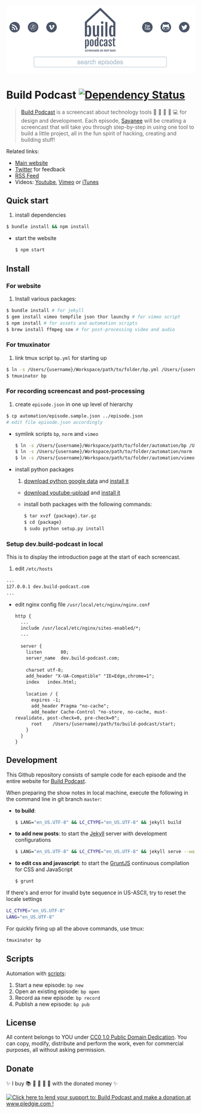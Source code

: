 ![](screenshot.png)

# Build Podcast [![Dependency Status](https://gemnasium.com/sayanee/build-podcast.svg)](https://gemnasium.com/sayanee/build-podcast)

> [Build Podcast](http://build-podcast.com) is a screencast about technology tools :nut_and_bolt: :electric_plug: :battery: :abcd: :computer: for design and development. Each episode, [Sayanee](http://sayan.ee) will be creating a screencast that will take you through step-by-step in using one tool to build a little project, all in the fun spirit of hacking, creating and building stuff!

Related links:

- [Main website](http://build-podcast.com)
- [Twitter](http://twitter.com/buildpodcast) for feedback
- [RSS Feed](http://feeds.feedburner.com/BuildPodcastVideos)
- Videos: [Youtube](http://www.youtube.com/playlist?list=PL9wSRifxQqRrLalGxTs-8FmfftbueLk5u), [Vimeo](https://vimeo.com/channels/441355) or [iTunes](https://itunes.apple.com/us/podcast/build-podcast-screencast/id538677863)

## Quick start

1. install dependencies

  ```sh
  $ bundle install && npm install
  ```
- start the website

  ```sh
  $ npm start
  ```

## Install

### For website

1. Install various packages:

  ```sh
  $ bundle install # for jekyll
  $ gem install vimeo tempfile json thor launchy # for vimeo script
  $ npm install # for assets and automation scripts
  $ brew install ffmpeg sox # for post-processing video and audio
  ```

### For tmuxinator

1. link tmux script `bp.yml` for starting up

  ```sh
  $ ln -s /Users/{username}/Workspace/path/to/folder/bp.yml /Users/{username}/.tmuxinator/bp.yml # create a symlink
  $ tmuxinator bp
  ```

### For recording screencast and post-processing

1. create `episode.json` in one up level of hierarchy

  ```sh
  $ cp automation/episode.sample.json ../episode.json
  # edit file episode.json accordingly
  ```
- symlink scripts `bp`, `norm` and `vimeo`

  ```sh
  $ ln -s /Users/{username}/Workspace/path/to/folder/automation/bp /Users/{username}/path/to/folder/bp
  $ ln -s /Users/{username}/Workspace/path/to/folder/automation/norm /Users/{username}/path/to/folder/norm
  $ ln -s /Users/{username}/Workspace/path/to/folder/automation/vimeo /Users/{username}/path/to/folder/vimeo
  ```
- install python packages
  1. [download python google data](https://code.google.com/p/gdata-python-client/downloads/list) and [install it](https://code.google.com/p/youtube-upload/wiki/Readme#Download_&_Install)
  - [download youtube-upload](https://code.google.com/p/youtube-upload/downloads/list) and [install it](https://code.google.com/p/youtube-upload/wiki/Readme#Download_&_Install)
  - install both packages with the following commands:

    ```sh
    $ tar xvzf {package}.tar.gz
    $ cd {package}
    $ sudo python setup.py install
    ```

### Setup dev.build-podcast in local

This is to display the introduction page at the start of each screencast.

1. edit `/etc/hosts`

  ```sh
  ...
  127.0.0.1 dev.build-podcast.com
  ...
  ```
- edit nginx config file `/usr/local/etc/nginx/nginx.conf`

  ```nginx
  http {
    ...
    include /usr/local/etc/nginx/sites-enabled/*;
    ...

    server {
      listen       80;
      server_name  dev.build-podcast.com;

      charset utf-8;
      add_header "X-UA-Compatible" "IE=Edge,chrome=1";
      index   index.html;

      location / {
        expires -1;
        add_header Pragma "no-cache";
        add_header Cache-Control "no-store, no-cache, must-revalidate, post-check=0, pre-check=0";
        root    /Users/{username}/path/to/build-podcast/start;
      }
    }
  }
  ```

## Development

This Github repository consists of sample code for each episode and the entire website for [Build Podcast](http://build-podcast.com).

When preparing the show notes in local machine, execute the following in the command line in git branch `master`:
 - **to build**:

   ```sh
   $ LANG="en_US.UTF-8" && LC_CTYPE="en_US.UTF-8" && jekyll build
   ```
 - **to add new posts**:  to start the [Jekyll](http://jekyllrb.com/) server with development configurations

   ```sh
   $ LANG="en_US.UTF-8" && LC_CTYPE="en_US.UTF-8" && jekyll serve --watch --config _dev_config.yml
   ```
 - **to edit css and javascript**: to start the [GruntJS](http://gruntjs.com/) continuous compilation for CSS and JavaScript

   ```sh
   $ grunt
   ```

If there's and error for invalid byte sequence in US-ASCII, try to reset the locale settings

```sh
LC_CTYPE="en_US.UTF-8"
LANG="en_US.UTF-8"
```

For quickly firing up all the above commands, use tmux:

```sh
tmuxinator bp
```

## Scripts

Automation with [scripts](https://github.com/sayanee/build-podcast/tree/master/automation):

1. Start a new episode: `bp new`
1. Open an existing episode: `bp open`
1. Record aa new episode: `bp record`
1. Publish a new episode: `bp pub`


## License

All content belongs to YOU under [CC0 1.0 Public Domain Dedication](http://creativecommons.org/publicdomain/zero/1.0/). You can copy, modify, distribute and perform the work, even for commercial purposes, all without asking permission.

## Donate

:sparkles: I buy :books: :chocolate_bar: :nut_and_bolt: :electric_plug: :battery: with the donated money :sparkles:

<a href='http://www.pledgie.com/campaigns/19089'><img alt='Click here to lend your support to: Build Podcast and make a donation at www.pledgie.com !' src='http://www.pledgie.com/campaigns/19089.png?skin_name=chrome' border='0' /></a>
